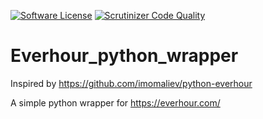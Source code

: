 [![Software License][ico-license]](LICENSE)
[![Scrutinizer Code Quality][ico-code-quality]][link-code-quality]
# Everhour_python_wrapper
Inspired by https://github.com/imomaliev/python-everhour

A simple python wrapper for https://everhour.com/

[ico-license]: https://img.shields.io/badge/license-MIT-brightgreen.svg
[ico-code-quality]: https://img.shields.io/scrutinizer/g/FLUX-SE/Everhour_python_wrapper.svg

[link-code-quality]: https://scrutinizer-ci.com/g/FLUX-SE/Everhour_python_wrapper
